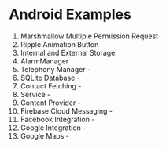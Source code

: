 # Android Examples

1.  Marshmallow Multiple Permission Request
2.  Ripple Animation Button
3.  Internal and External Storage
4.  AlarmManager
5.  Telephony Manager -
6.  SQLite Database -
7.  Contact Fetching -
8.  Service -
9.  Content Provider -
10. Firebase Cloud Messaging -
11. Facebook Integration -
12. Google Integration -
13. Google Maps -

